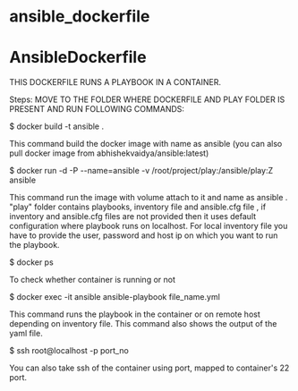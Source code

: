 # ansible_dockerfile
# AnsibleDockerfile
THIS DOCKERFILE RUNS A PLAYBOOK IN A CONTAINER.

Steps: 
MOVE TO THE FOLDER WHERE DOCKERFILE AND PLAY FOLDER IS PRESENT AND RUN FOLLOWING COMMANDS:

$ docker build -t ansible .

This command build the docker image with name as ansible (you can also pull docker image from abhishekvaidya/ansible:latest)


$ docker run -d -P --name=ansible -v /root/project/play:/ansible/play:Z ansible

This command run the image with volume attach to it and name as ansible . "play" folder contains playbooks, inventory file and ansible.cfg file , if inventory and ansible.cfg files are not provided then it uses default configuration where playbook runs on localhost. For local inventory file you have to provide the user, password and host ip on which you want to run the playbook.


$ docker ps

To check whether container is running or not 


$ docker exec -it ansible ansible-playbook file_name.yml

This command runs the playbook in the container or on remote host depending on inventory file. This command also shows the output of the yaml file.


$ ssh root@localhost -p port_no 

You can also take ssh of the container using port, mapped to container's 22 port.
